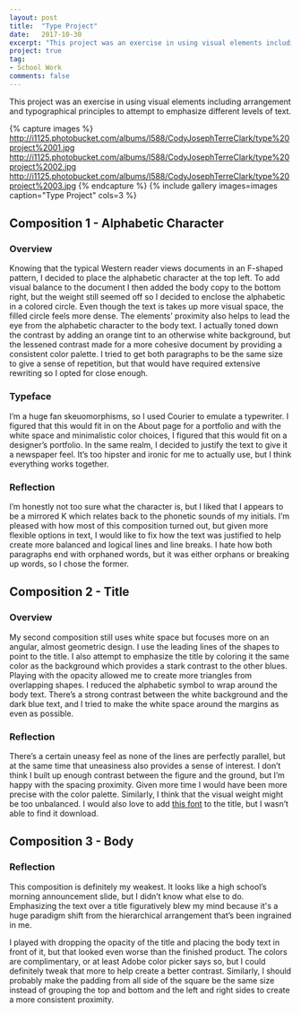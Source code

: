 ```yaml
---
layout: post
title:  "Type Project"
date:   2017-10-30
excerpt: "This project was an exercise in using visual elements including arrangement and typographical principles to attempt to emphasize different levels of text."
project: true
tag:
- School Work
comments: false
---
```


This project was an exercise in using visual elements including arrangement and typographical principles to attempt to emphasize different levels of text.

{% capture images %}
  http://i1125.photobucket.com/albums/l588/CodyJosephTerreClark/type%20project%2001.jpg
  http://i1125.photobucket.com/albums/l588/CodyJosephTerreClark/type%20project%2002.jpg
  http://i1125.photobucket.com/albums/l588/CodyJosephTerreClark/type%20project%2003.jpg
{% endcapture %}
{% include gallery images=images caption="Type Project" cols=3 %}

## **Composition 1 - Alphabetic Character** 

### **Overview** 
Knowing that the typical Western reader views documents in an F-shaped pattern, I decided to place the alphabetic character at the top left. To add visual balance to the document I then added the body copy to the bottom right, but the weight still seemed off so I decided to enclose the alphabetic in a colored circle. Even though the text is takes up more visual space, the filled circle feels more dense. The elements’ proximity also helps to lead the eye from the alphabetic character to the body text. 
I actually toned down the contrast by adding an orange tint to an otherwise white background, but the lessened contrast made for a more cohesive document by providing a consistent color palette. I tried to get both paragraphs to be the same size to give a sense of repetition, but that would have required extensive rewriting so I opted for close enough. 

### **Typeface** 

I’m a huge fan skeuomorphisms, so I used Courier to emulate a typewriter. I figured that this would fit in on the About page for a portfolio and with the white space and minimalistic color choices, I figured that this would fit on a designer’s portfolio. In the same realm, I decided to justify the text to give it a newspaper feel. It’s too hipster and ironic for me to actually use, but I think everything works together. 

### **Reflection**

 I’m honestly not too sure what the character is, but I liked that I appears to be a mirrored K which relates back to the phonetic sounds of my initials. I’m pleased with how most of this composition turned out, but given more flexible options in text, I would like to fix how the text was justified to help create more balanced and logical lines and line breaks. I hate how both paragraphs end with orphaned words, but it was either orphans or breaking up words, so I chose the former.

## **Composition 2 - Title** 

### **Overview** 

My second composition still uses white space but focuses more on an angular, almost geometric design. I use the leading lines of the shapes to point to the title. I also attempt to emphasize the title by coloring it the same color as the background which provides a stark contrast to the other blues. Playing with the opacity allowed me to create more triangles from overlapping shapes. 
I reduced the alphabetic symbol to wrap around the body text. There’s a strong contrast between the white background and the dark blue text, and I tried to make the white space around the margins as even as possible.

### **Reflection**

There’s a certain uneasy feel as none of the lines are perfectly parallel, but at the same time that uneasiness also provides a sense of interest. I don’t think I built up enough contrast between the figure and the ground, but I’m happy with the spacing proximity.
Given more time I would have been more precise with the color palette. Similarly, I think that the visual weight might be too unbalanced. I would also love to add [this font]( https://www.behance.net/gallery/5471329/Angular-Font) to the title, but I wasn’t able to find it download.

## **Composition 3 - Body** 

### **Reflection**
This composition is definitely my weakest. It looks like a high school’s morning announcement slide, but I didn’t know what else to do. Emphasizing the text over a title figuratively blew my mind because it's a huge paradigm shift from the hierarchical arrangement that’s been ingrained in me.

I played with dropping the opacity of the title and placing the body text in front of it, but that looked even worse than the finished product. The colors are complimentary, or at least Adobe color picker says so, but I could definitely tweak that more to help create a better contrast. Similarly, I should probably make the padding from all side of the square be the same size instead of grouping the top and bottom and the left and right sides to create a more consistent proximity.
